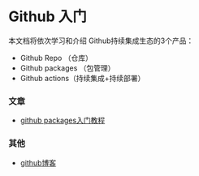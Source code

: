 # Github 入门


本文档将依次学习和介绍 Github持续集成生态的3个产品：

- Github Repo （仓库）
- Github packages （包管理）
- Github actions（持续集成+持续部署）



### 文章

- [github packages入门教程](https://www.npmjs.com/org/babel)



### 其他

- [github博客](https://github.blog/)

